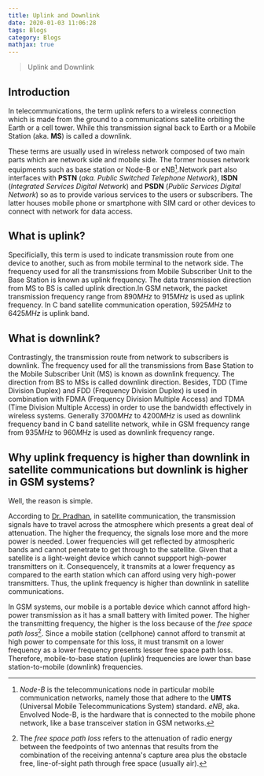 ```yaml
---
title: Uplink and Downlink
date: 2020-01-03 11:06:28
tags: Blogs
category: Blogs
mathjax: true
---
```

> Uplink and Downlink

## Introduction
In telecommunications, the term uplink refers to a wireless connection which is made from the ground to a communications satellite orbiting the Earth or a cell tower. While this transmission signal back to Earth or a Mobile Station (aka. **MS**) is called a downlink.<br>

These terms are usually used in wireless network composed of two main parts which are network side and mobile side. The former houses network equipments such as base station or Node-B or eNB[^1].Network part also interfaces with **PSTN** (*aka. Public Switched Telephone Network*), **ISDN** (*Integrated Services Digital Network*) and **PSDN** (*Public Services Digital Network*) so as to provide various services to the users or subscribers. The latter houses mobile phone or smartphone with SIM card or other devices to connect with network for data access.

## What is uplink?
Specificially, this term is used to indicate transmission route from one device to another, such as from mobile terminal to the network side. The frequency used for all the transmissions from Mobile Subscriber Unit to the Base Station is known as uplink frequency. The data transmission direction from MS to BS is called uplink direction.In GSM network, the packet transmission frequency range from $890MHz$ to $915MHz$ is used as uplink frequency. In C band satellite communication operation, $5925MHz$ to $6425MHz$ is uplink band.

## What is downlink?
Contrastingly, the transmission route from network to subscribers is downlink. The frequency used for all the transmissions from Base Station to the Mobile Subscriber Unit (MS) is known as downlink frequency. The direction from BS to MSs is called downlink direction. Besides, TDD (Time Division Duplex) and FDD (Frequency Division Duplex) is used in combination with FDMA (Frequency Division Multiple Access) and TDMA (Time Division Multiple Access) in order to use the bandwidth effectively in wireless systems. Generally $3700MHz$ to $4200MHz$ is used as downlink frequency band in C band satellite network, while in GSM frequency range from $935MHz$ to $960MHz$ is used as downlink frequency range.

## Why uplink frequency is higher than downlink in satellite communications but downlink is higher in GSM systems?
Well, the reason is simple. 

According to [Dr. Pradhan](https://www.researchgate.net/profile/Prasanta_Pradhan2), in satellite communication, the transmission signals have to travel across the atmosphere which presents a great deal of attenuation. The higher the frequency, the signals lose more and the more power is needed. Lower frequencies will get reflected by atmospheric bands and cannot penetrate to get through to the satellite. Given that a satellite is a light-weight device which cannot suppport high-power transmitters on it. Consequencely, it transmits at a lower frequency as compared to the earth station which can afford using very high-power transmitters. Thus, the uplink frequency is higher than downlink in satellite communications.

In GSM systems, our mobile is a portable device which cannot afford high-power transmission as it has a small battery with limited power. The higher the transmitting frequency, the higher is the loss because of the *free space path loss*[^2]. Since a mobile station (cellphone) cannot afford to transmit at high power to compensate for this loss, it must transmit on a lower frequency as a lower frequency presents lesser free space path loss. Therefore, mobile-to-base station (uplink) frequencies are lower than base station-to-mobile (downlink) frequencies.

[^1]: *Node-B* is the telecommunications node in particular mobile communication networks, namely those that adhere to the **UMTS** (Universal Mobile Telecommunications System) standard. *eNB*, aka. Envolved Node-B, is the hardware that is connected to the mobile phone network, like a base transceiver station in GSM networks.

[^2]: The *free space path loss* refers to the attenuation of radio energy between the feedpoints of two antennas that results from the combination of the receiving antenna's capture area plus the obstacle free, line-of-sight path through free space (usually air).